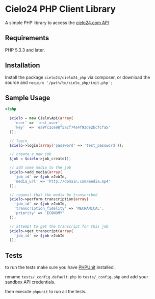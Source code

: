 # Cielo24 PHP Client Library

A simple PHP library to access the [cielo24.com API](http://cielo24.readthedocs.org)

## Requirements

PHP 5.3.3 and later.

## Installation

Install the package `cielo24/cielo24_php` via composer, or download the source and `require '/path/to/cielo_php/init.php';`

## Sample Usage

```php
<?php
  
  $cielo = new Cielo\Api(array(
    'user' => 'test_user',
    'key'  => 'ea9fc1ce98f5acf74a4f93de2bcfcfa5'
  ));

  // login
  $cielo->login(array('password' => 'test_password'));

  // create a new job
  $job = $cielo->job_create();

  // add some media to the job
  $cielo->add_media(array(
    'job_id' => $job->JobId,
    'media_url' => 'http://domain.com/media.mp4'
  ));

  // request that the media be transcribed
  $cielo->perform_transcription(array(
    'job_id' => $job->JobId,
    'transcription_fidelity' => 'MECHANICAL',
    'priority' => 'ECONOMY'
  ));

  // attempt to get the transcript for this job
  $cielo->get_transcript(array(
    'job_id' => $job->JobId
  ));

```


## Tests

to run the tests make sure you have [PHPUnit](https://phpunit.de/getting-started.html) installed.

rename `tests/_config.default.php` to `tests/_config.php` and add your sandbox API credentials.

then execute `phpunit` to run all the tests.
